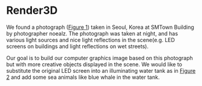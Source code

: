 # Render3D

We found a photograph ([Figure 1](https://github.com/Yiyun-Liang/Render3D/blob/main/images/reference1.jpg)) taken in Seoul, Korea at SMTown Building by photographer noealz. The photograph was taken at night, and has various light sources and nice light reflections in the scene(e.g. LED screens on buildings and light reflections on wet streets).

Our goal is to build our computer graphics image based on this photograph but with more creative objects displayed in the scene. We would like to substitute the original LED screen into an illuminating water tank as in [Figure 2](https://github.com/Yiyun-Liang/Render3D/blob/main/images/reference2.jpg) and add some sea animals like blue whale in the water tank.